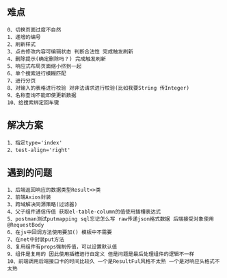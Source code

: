 ## 难点
    0、切换页面过度不自然
    1、递增的编号
    2、刷新样式
    3、点击修改内容可编辑状态 判断合法性 完成触发刷新
    4、删除提示(确定删除吗？) 完成触发刷新
    5、响应式布局页面缩小挤到一起
    6、单个搜索进行模糊匹配
    7、进行分页
    8、对输入的表格进行校验 对非法请求进行校验(比如我要String 传Integer)
    9、名称查询不能即使更新数据
    10、给搜索绑定回车键
## 解决方案 
    1、指定type='index'
    2、test-align='right'

## 遇到的问题
    1、后端返回响应的数据类型Result<>类
    2、前端Axios封装
    3、跨域解决同源策略(过滤器)
    4、父子组件通信传值 获取el-table-column的值使用插槽表达式
    5、postman测试putmapping sql忘记怎么写 raw传递json格式数据 后端接受对象使用@RequestBody
    6、在js中回调方法使用要加() 模板中不需要
    7、在net中封装put方法
    8、复用组件有props强制传值，可以设置默认值
    9、组件是复用的 因此使用插槽进行自定义 但是问题是最后处理组件的逻辑不一样
    10、前端调用后端接口卡的时间比较久 一个是ResultFul风格不太熟 一个是对响应头格式不太熟
    
